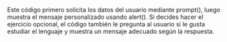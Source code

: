 Este código primero solicita los datos del usuario mediante prompt(), luego muestra el mensaje personalizado usando alert().
Si decides hacer el ejercicio opcional, el código también le pregunta al usuario si le gusta estudiar el lenguaje y muestra un mensaje adecuado según la respuesta.
